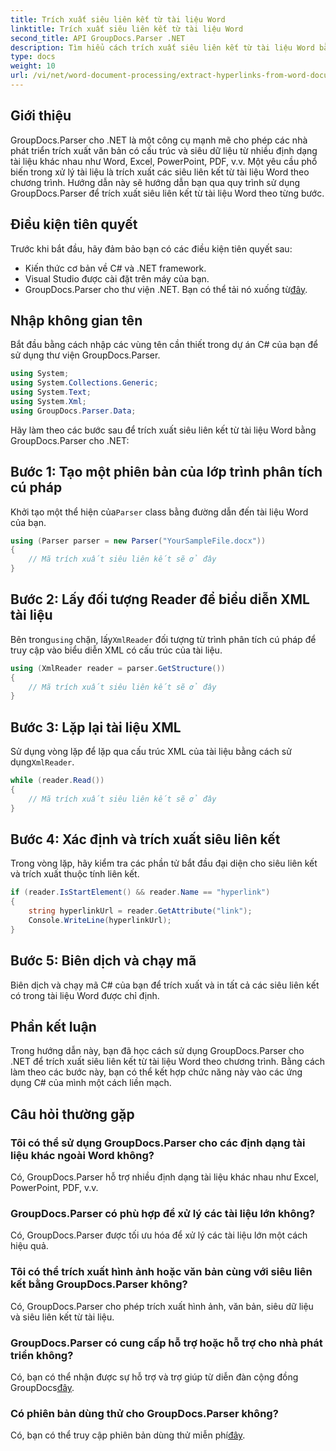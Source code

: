 ```yaml
---
title: Trích xuất siêu liên kết từ tài liệu Word
linktitle: Trích xuất siêu liên kết từ tài liệu Word
second_title: API GroupDocs.Parser .NET
description: Tìm hiểu cách trích xuất siêu liên kết từ tài liệu Word bằng GroupDocs.Parser cho .NET. Hướng dẫn từng bước với các ví dụ về mã.
type: docs
weight: 10
url: /vi/net/word-document-processing/extract-hyperlinks-from-word-document/
---
```

## Giới thiệu
GroupDocs.Parser cho .NET là một công cụ mạnh mẽ cho phép các nhà phát triển trích xuất văn bản có cấu trúc và siêu dữ liệu từ nhiều định dạng tài liệu khác nhau như Word, Excel, PowerPoint, PDF, v.v. Một yêu cầu phổ biến trong xử lý tài liệu là trích xuất các siêu liên kết từ tài liệu Word theo chương trình. Hướng dẫn này sẽ hướng dẫn bạn qua quy trình sử dụng GroupDocs.Parser để trích xuất siêu liên kết từ tài liệu Word theo từng bước.
## Điều kiện tiên quyết
Trước khi bắt đầu, hãy đảm bảo bạn có các điều kiện tiên quyết sau:
- Kiến thức cơ bản về C# và .NET framework.
- Visual Studio được cài đặt trên máy của bạn.
-  GroupDocs.Parser cho thư viện .NET. Bạn có thể tải nó xuống từ[đây](https://releases.groupdocs.com/parser/net/).
## Nhập không gian tên
Bắt đầu bằng cách nhập các vùng tên cần thiết trong dự án C# của bạn để sử dụng thư viện GroupDocs.Parser.
```csharp
using System;
using System.Collections.Generic;
using System.Text;
using System.Xml;
using GroupDocs.Parser.Data;
```
Hãy làm theo các bước sau để trích xuất siêu liên kết từ tài liệu Word bằng GroupDocs.Parser cho .NET:
## Bước 1: Tạo một phiên bản của lớp trình phân tích cú pháp
 Khởi tạo một thể hiện của`Parser` class bằng đường dẫn đến tài liệu Word của bạn.
```csharp
using (Parser parser = new Parser("YourSampleFile.docx"))
{
    // Mã trích xuất siêu liên kết sẽ ở đây
}
```
## Bước 2: Lấy đối tượng Reader để biểu diễn XML tài liệu
 Bên trong`using` chặn, lấy`XmlReader` đối tượng từ trình phân tích cú pháp để truy cập vào biểu diễn XML có cấu trúc của tài liệu.
```csharp
using (XmlReader reader = parser.GetStructure())
{
    // Mã trích xuất siêu liên kết sẽ ở đây
}
```
## Bước 3: Lặp lại tài liệu XML
Sử dụng vòng lặp để lặp qua cấu trúc XML của tài liệu bằng cách sử dụng`XmlReader`.
```csharp
while (reader.Read())
{
    // Mã trích xuất siêu liên kết sẽ ở đây
}
```
## Bước 4: Xác định và trích xuất siêu liên kết
Trong vòng lặp, hãy kiểm tra các phần tử bắt đầu đại diện cho siêu liên kết và trích xuất thuộc tính liên kết.
```csharp
if (reader.IsStartElement() && reader.Name == "hyperlink")
{
    string hyperlinkUrl = reader.GetAttribute("link");
    Console.WriteLine(hyperlinkUrl);
}
```
## Bước 5: Biên dịch và chạy mã
Biên dịch và chạy mã C# của bạn để trích xuất và in tất cả các siêu liên kết có trong tài liệu Word được chỉ định.
## Phần kết luận
Trong hướng dẫn này, bạn đã học cách sử dụng GroupDocs.Parser cho .NET để trích xuất siêu liên kết từ tài liệu Word theo chương trình. Bằng cách làm theo các bước này, bạn có thể kết hợp chức năng này vào các ứng dụng C# của mình một cách liền mạch.

## Câu hỏi thường gặp
### Tôi có thể sử dụng GroupDocs.Parser cho các định dạng tài liệu khác ngoài Word không?
Có, GroupDocs.Parser hỗ trợ nhiều định dạng tài liệu khác nhau như Excel, PowerPoint, PDF, v.v.
### GroupDocs.Parser có phù hợp để xử lý các tài liệu lớn không?
Có, GroupDocs.Parser được tối ưu hóa để xử lý các tài liệu lớn một cách hiệu quả.
### Tôi có thể trích xuất hình ảnh hoặc văn bản cùng với siêu liên kết bằng GroupDocs.Parser không?
Có, GroupDocs.Parser cho phép trích xuất hình ảnh, văn bản, siêu dữ liệu và siêu liên kết từ tài liệu.
### GroupDocs.Parser có cung cấp hỗ trợ hoặc hỗ trợ cho nhà phát triển không?
 Có, bạn có thể nhận được sự hỗ trợ và trợ giúp từ diễn đàn cộng đồng GroupDocs[đây](https://forum.groupdocs.com/c/parser/17).
### Có phiên bản dùng thử cho GroupDocs.Parser không?
 Có, bạn có thể truy cập phiên bản dùng thử miễn phí[đây](https://releases.groupdocs.com/).